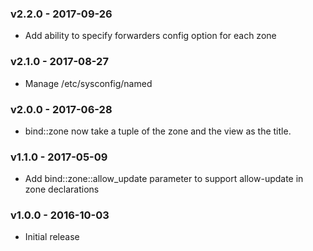 ### v2.2.0 - 2017-09-26
  * Add ability to specify forwarders config option for each zone

### v2.1.0 - 2017-08-27
  * Manage /etc/sysconfig/named

### v2.0.0 - 2017-06-28
  * bind::zone now take a tuple of the zone and the view as the title.

### v1.1.0 - 2017-05-09
  * Add bind::zone::allow_update parameter to support allow-update in
    zone declarations

### v1.0.0 - 2016-10-03
  * Initial release

